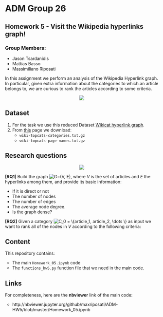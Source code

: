 # ADM Group 26
## Homework 5 - Visit the Wikipedia hyperlinks graph!

### Group Members:
 * Jason Tsardanidis
 * Mattias Basso
 * Massimiliano Riposati

In this assignment we perform an analysis of the Wikipedia Hyperlink graph. In particular, given extra information about the categories to which an article belongs to, we are curious to rank the articles according to some criteria. 

<div style="text-align:center"><img src ="https://cryptobriefing.com/wp-content/uploads/2018/04/Wikipedia-and-Request-Network-enable-donors-to-donate-in-cryptocurrency.jpg" /></div>

## Dataset

1.  For the task we use this reduced Dataset [Wikicat hyperlink graph](https://drive.google.com/file/d/1ghPJ4g6XMCUDFQ2JPqAVveLyytG8gBfL/view?usp=sharing).  
2.  From [this](https://snap.stanford.edu/data/wiki-topcats.html) page we download:
	-  `wiki-topcats-categories.txt.gz`
	-  `wiki-topcats-page-names.txt.gz`


## Research questions

<div style="text-align:center"><img src ="http://www.societygov.org/wp-content/uploads/2017/07/network-1911678_1920-copia.jpg" /></div>

**[RQ1]** Build the graph <img src="https://latex.codecogs.com/gif.latex?G=(V,&space;E)" title="G=(V, E)" />, where *V* is the set of articles and *E* the hyperlinks among them, and provide its basic information:
 
- If it is direct or not                             
- The number of nodes                                
- The number of edges                                
- The average node degree.			     
- Is the graph dense?                                


**[RQ2]** Given a category <img src="https://latex.codecogs.com/gif.latex?C_0&space;=&space;\{article_1,&space;article_2,&space;\dots&space;\}" title="C_0 = \{article_1, article_2, \dots \}" /> as input we want to rank all of the nodes in *V* according to the following criteria:

## Content
This repository contains:

  <ul>
  	<li type="circle">The main <code>Homework_05.ipynb</code> code</li>
  	<li type="circle">The <code>functions_hw5.py</code> function file that we need in the main code.</li>
  </ul>
  
## Links
For completeness, here are the <b>nbviewer</b> link of the main code:
 
 <ul>
 	<li type="circle">http://nbviewer.jupyter.org/github/maxriposati/ADM-HW5/blob/master/Homework_05.ipynb</li>
 </ul>



